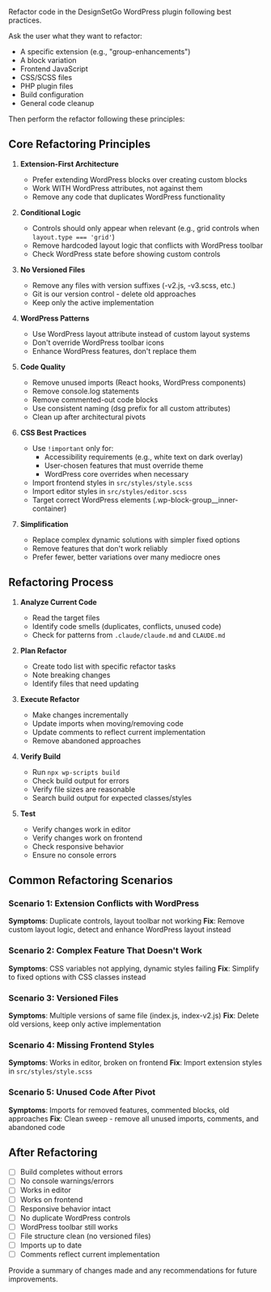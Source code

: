 Refactor code in the DesignSetGo WordPress plugin following best practices.

Ask the user what they want to refactor:
- A specific extension (e.g., "group-enhancements")
- A block variation
- Frontend JavaScript
- CSS/SCSS files
- PHP plugin files
- Build configuration
- General code cleanup

Then perform the refactor following these principles:

## Core Refactoring Principles

1. **Extension-First Architecture**
   - Prefer extending WordPress blocks over creating custom blocks
   - Work WITH WordPress attributes, not against them
   - Remove any code that duplicates WordPress functionality

2. **Conditional Logic**
   - Controls should only appear when relevant (e.g., grid controls when `layout.type === 'grid'`)
   - Remove hardcoded layout logic that conflicts with WordPress toolbar
   - Check WordPress state before showing custom controls

3. **No Versioned Files**
   - Remove any files with version suffixes (-v2.js, -v3.scss, etc.)
   - Git is our version control - delete old approaches
   - Keep only the active implementation

4. **WordPress Patterns**
   - Use WordPress layout attribute instead of custom layout systems
   - Don't override WordPress toolbar icons
   - Enhance WordPress features, don't replace them

5. **Code Quality**
   - Remove unused imports (React hooks, WordPress components)
   - Remove console.log statements
   - Remove commented-out code blocks
   - Use consistent naming (dsg prefix for all custom attributes)
   - Clean up after architectural pivots

6. **CSS Best Practices**
   - Use `!important` only for:
     - Accessibility requirements (e.g., white text on dark overlay)
     - User-chosen features that must override theme
     - WordPress core overrides when necessary
   - Import frontend styles in `src/styles/style.scss`
   - Import editor styles in `src/styles/editor.scss`
   - Target correct WordPress elements (.wp-block-group__inner-container)

7. **Simplification**
   - Replace complex dynamic solutions with simpler fixed options
   - Remove features that don't work reliably
   - Prefer fewer, better variations over many mediocre ones

## Refactoring Process

1. **Analyze Current Code**
   - Read the target files
   - Identify code smells (duplicates, conflicts, unused code)
   - Check for patterns from `.claude/claude.md` and `CLAUDE.md`

2. **Plan Refactor**
   - Create todo list with specific refactor tasks
   - Note breaking changes
   - Identify files that need updating

3. **Execute Refactor**
   - Make changes incrementally
   - Update imports when moving/removing code
   - Update comments to reflect current implementation
   - Remove abandoned approaches

4. **Verify Build**
   - Run `npx wp-scripts build`
   - Check build output for errors
   - Verify file sizes are reasonable
   - Search build output for expected classes/styles

5. **Test**
   - Verify changes work in editor
   - Verify changes work on frontend
   - Check responsive behavior
   - Ensure no console errors

## Common Refactoring Scenarios

### Scenario 1: Extension Conflicts with WordPress
**Symptoms**: Duplicate controls, layout toolbar not working
**Fix**: Remove custom layout logic, detect and enhance WordPress layout instead

### Scenario 2: Complex Feature That Doesn't Work
**Symptoms**: CSS variables not applying, dynamic styles failing
**Fix**: Simplify to fixed options with CSS classes instead

### Scenario 3: Versioned Files
**Symptoms**: Multiple versions of same file (index.js, index-v2.js)
**Fix**: Delete old versions, keep only active implementation

### Scenario 4: Missing Frontend Styles
**Symptoms**: Works in editor, broken on frontend
**Fix**: Import extension styles in `src/styles/style.scss`

### Scenario 5: Unused Code After Pivot
**Symptoms**: Imports for removed features, commented blocks, old approaches
**Fix**: Clean sweep - remove all unused imports, comments, and abandoned code

## After Refactoring

- [ ] Build completes without errors
- [ ] No console warnings/errors
- [ ] Works in editor
- [ ] Works on frontend
- [ ] Responsive behavior intact
- [ ] No duplicate WordPress controls
- [ ] WordPress toolbar still works
- [ ] File structure clean (no versioned files)
- [ ] Imports up to date
- [ ] Comments reflect current implementation

Provide a summary of changes made and any recommendations for future improvements.
